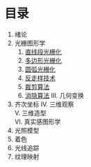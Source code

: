 # 目录
1. 绪论  
2. 光栅图形学  
    1. [直线段光栅化](光栅图形学/1.直线段光栅化.md)
    2. [多边形光栅化](光栅图形学/2.多边形光栅化.md)
    3. [圆弧光栅化](光栅图形学/3.圆弧光栅化.md)
    4. [反走样技术](光栅图形学/4.反走样技术.md)
    5. [裁剪算法](光栅图形学/5.裁剪算法.md)
    6. [消隐算法](光栅图形学/6.消隐算法.md)
III. 几何变换  
  1. 齐次坐标
IV. 三维观察  
V. 三维造型  
VI. 真实感图形学  
  1. 光照模型
  2. 着色
  3. 光线追踪
  4. 纹理映射

